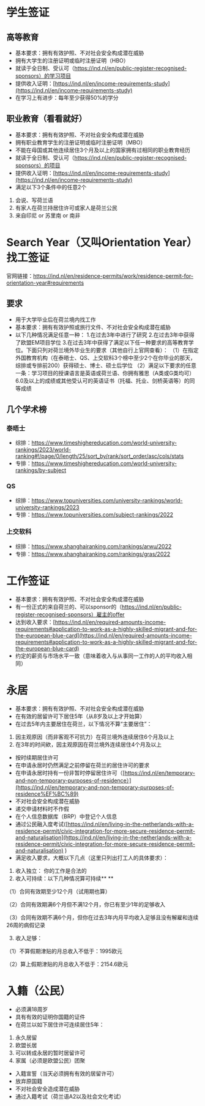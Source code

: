 # 学生签证

## 高等教育

* 基本要求：拥有有效护照、不对社会安全构成潜在威胁
* 拥有大学生的注册证明或临时注册证明（HBO）
* 就读于全日制、受认可（https://ind.nl/en/public-register-recognised-sponsors）的学习项目
* 提供收入证明：[https://ind.nl/en/income-requirements-study](https://ind.nl/en/income-requirements-study)
* 在学习上有进步：每年至少获得50%的学分

## 职业教育（看看就好）

* 基本要求：拥有有效护照、不对社会安全构成潜在威胁
* 拥有职业教育学生的注册证明或临时注册证明（MBO）
* 不能在母国或其他连续居住3个月及以上的国家拥有过相同的职业教育经历
* 就读于全日制、受认可（https://ind.nl/en/public-register-recognised-sponsors）的项目
* 提供收入证明：[https://ind.nl/en/income-requirements-study](https://ind.nl/en/income-requirements-study)
* 满足以下3个条件中的任意2个

1. 会说、写荷兰语
2. 有家人在荷兰持居住许可或家人是荷兰公民
3. 来自印尼 or 苏里南 or 南非

# Search Year（又叫Orientation Year）找工签证

官网链接：https://ind.nl/en/residence-permits/work/residence-permit-for-orientation-year#requirements

## 要求

* 用于大学毕业后在荷兰境内找工作
* 基本要求：拥有有效护照或旅行文件、不对社会安全构成潜在威胁
* 以下几种情况满足任意一种：
  1.在过去3年中进行了研究
  2.在过去3年中获得了欧盟EM项目学位
  3.在过去3年中获得了满足以下任一种要求的高等教育学位。下面只列对荷兰境外毕业生的要求（其他自行上官网查看）：
  （1）在指定外国教育机构（在泰晤士、QS、上交软科3个榜中至少2个在你毕业的那天，综排或专排前200）获得硕士、博士、硕士后学位
  （2）满足以下要求的任意一条：学习项目的授课语言是英语或荷兰语、你拥有雅思（A类或G类均可）6.0及以上的成绩或其他受认可的英语证书（托福、托业、剑桥英语等）的同等成绩

## 几个学术榜

### 泰晤士

* 综排：https://www.timeshighereducation.com/world-university-rankings/2023/world-ranking#!/page/0/length/25/sort_by/rank/sort_order/asc/cols/stats
* 专排：https://www.timeshighereducation.com/world-university-rankings/by-subject

### QS

* 综排：https://www.topuniversities.com/university-rankings/world-university-rankings/2023
* 专排：https://www.topuniversities.com/subject-rankings/2022

### 上交软科

* 综排：https://www.shanghairanking.com/rankings/arwu/2022
* 专排：https://www.shanghairanking.com/rankings/gras/2022

# 工作签证

* 基本要求：拥有有效护照、不对社会安全构成潜在威胁
* 有一份正式的来自荷兰的、可以sponsor的（https://ind.nl/en/public-register-recognised-sponsors）雇主的offer
* 达到收入要求：[https://ind.nl/en/required-amounts-income-requirements#application-to-work-as-a-highly-skilled-migrant-and-for-the-european-blue-card](https://ind.nl/en/required-amounts-income-requirements#application-to-work-as-a-highly-skilled-migrant-and-for-the-european-blue-card)
* 约定的薪资与市场水平一致（意味着收入与从事同一工作的人的平均收入相同）

# 永居

* 基本要求：拥有有效护照、不对社会安全构成潜在威胁
* 在有效的居留许可下居住5年（从8岁及以上才开始算）
* 在过去5年内主要居住在荷兰，以下情况不算“主要居住”：

1. 因主观原因（而非客观不可抗力）在荷兰境外连续居住6个月及以上
2. 在3年的时间欸，因主观原因在荷兰境外连续居住4个月及以上

* 按时续期居住许可
* 在申请永居时仍然满足之前停留在荷兰的居住许可的要求
* 在申请永居时持有一份非暂时停留居住许可（[https://ind.nl/en/temporary-and-non-temporary-purposes-of-residence）](https://ind.nl/en/temporary-and-non-temporary-purposes-of-residence%EF%BC%89)
* 不对社会安全构成潜在威胁
* 递交申请材料时不作假
* 在个人信息数据库（BRP）中登记个人信息
* 通过公民融入度考试([https://ind.nl/en/living-in-the-netherlands-with-a-residence-permit/civic-integration-for-more-secure-residence-permit-and-naturalisation](https://ind.nl/en/living-in-the-netherlands-with-a-residence-permit/civic-integration-for-more-secure-residence-permit-and-naturalisation) )
* 满足收入要求，大概以下几点（这里只列出打工人的具体要求）：

1. 收入独立： 你的工作是合法的
2. 收入可持续：以下几种情况算可持续**	**

（1）合同有效期至少12个月（试用期也算）

（2）合同有效期满6个月但不满12个月，你已有至少1年的足够收入

（3）合同有效期不满6个月，但你在过去3年内月平均收入足够且没有解雇和连续26周的病假记录

3. 收入足够：

（1）不算假期津贴的月总收入不低于：1995欧元

（2）算上假期津贴的月总收入不低于：2154.6欧元

# 入籍（公民）

* 必须满18周岁
* 具有有效的证明你国籍的证件
* 在荷兰以如下居住许可连续居住5年：

1. 永久居留
2. 欧盟长居
3. 可以转成永居的暂时居留许可
4. 家属（必须是欧盟公民）团聚

* 入籍宣誓（当天必须拥有有效的居留许可）
* 放弃原国籍
* 不对社会安全造成潜在威胁
* 通过入籍考试（荷兰语A2以及社会文化考试）
